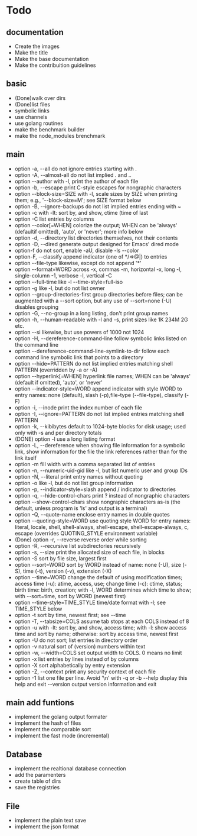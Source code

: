# Todo

## documentation

- Create the images
- Make the title
- Make the base documentation
- Make the contribuition guidelines

## basic

- (Done)walk over dirs
- (Done)list files
- symbolic links
- use channels
- use golang routines
- make the benchmark builder
- make the node_modules brenchmark

## main

- option -a, --all                  do not ignore entries starting with .
- option -A, --almost-all           do not list implied . and ..
- option --author               with -l, print the author of each file
- option -b, --escape               print C-style escapes for nongraphic characters
- option --block-size=SIZE      with -l, scale sizes by SIZE when printing them; e.g., '--block-size=M'; see SIZE format below
- option -B, --ignore-backups       do not list implied entries ending with ~
- option -c                         with -lt: sort by, and show, ctime (time of last
- option -C                         list entries by columns
- option --color[=WHEN]         colorize the output; WHEN can be 'always' (defaultif omitted), 'auto', or 'never'; more info below
- option -d, --directory            list directories themselves, not their contents
- option -D, --dired                generate output designed for Emacs' dired mode
- option-f                         do not sort, enable -aU, disable -ls --color
- option-F, --classify             append indicator (one of */=>@|) to entries
- option --file-type            likewise, except do not append '*'
- option --format=WORD          across -x, commas -m, horizontal -x, long -l, single-column -1, verbose -l, vertical -C
- option --full-time            like -l --time-style=full-iso
- option -g                         like -l, but do not list owner
- option --group-directories-first group directories before files; can be augmented with a --sort option, but any use of --sort=none (-U) disables grouping
- option -G, --no-group             in a long listing, don't print group names
- option -h, --human-readable       with -l and -s, print sizes like 1K 234M 2G etc.
- option --si                   likewise, but use powers of 1000 not 1024
- option -H, --dereference-command-line follow symbolic links listed on the command line
- option --dereference-command-line-symlink-to-dir follow each command line symbolic link that points to a directory
- option --hide=PATTERN         do not list implied entries matching shell PATTERN (overridden by -a or -A)
- option --hyperlink[=WHEN]     hyperlink file names; WHEN can be 'always' (default if omitted), 'auto', or 'never'
- option --indicator-style=WORD  append indicator with style WORD to entry names: none (default), slash (-p),file-type (--file-type), classify (-F)
- option -i, --inode                print the index number of each file
- option -I, --ignore=PATTERN       do not list implied entries matching shell PATTERN
- option -k, --kibibytes            default to 1024-byte blocks for disk usage;
                               used only with -s and per directory totals
- (DONE) option -l                         use a long listing format
- option -L, --dereference          when showing file information for a symbolic
                               link, show information for the file the link
                               references rather than for the link itself
- option -m                         fill width with a comma separated list of entries
- option -n, --numeric-uid-gid      like -l, but list numeric user and group IDs
- option -N, --literal              print entry names without quoting
- option -o                         like -l, but do not list group information
- option -p, --indicator-style=slash
                             append / indicator to directories
- option -q, --hide-control-chars   print ? instead of nongraphic characters
- option --show-control-chars   show nongraphic characters as-is (the default,
                               unless program is 'ls' and output is a terminal)
- option -Q, --quote-name           enclose entry names in double quotes
- option --quoting-style=WORD   use quoting style WORD for entry names:
                               literal, locale, shell, shell-always,
                               shell-escape, shell-escape-always, c, escape
                               (overrides QUOTING_STYLE environment variable)
- (Done) option -r, --reverse              reverse order while sorting
- option -R, --recursive            list subdirectories recursively
- option -s, --size                 print the allocated size of each file, in blocks
- option -S                         sort by file size, largest first
- option --sort=WORD            sort by WORD instead of name: none (-U), size (-S),
                               time (-t), version (-v), extension (-X)
- option --time=WORD            change the default of using modification times;
                               access time (-u): atime, access, use;
                               change time (-c): ctime, status;
                               birth time: birth, creation;
                             with -l, WORD determines which time to show;
                             with --sort=time, sort by WORD (newest first)
- option --time-style=TIME_STYLE  time/date format with -l; see TIME_STYLE below
- option -t                         sort by time, newest first; see --time
- option -T, --tabsize=COLS         assume tab stops at each COLS instead of 8
- option -u                         with -lt: sort by, and show, access time;
                               with -l: show access time and sort by name;
                               otherwise: sort by access time, newest first
- option -U                         do not sort; list entries in directory order
- option -v                         natural sort of (version) numbers within text
- option -w, --width=COLS           set output width to COLS.  0 means no limit
- option -x                         list entries by lines instead of by columns
- option -X                         sort alphabetically by entry extension
- option -Z, --context              print any security context of each file
- option -1                         list one file per line.  Avoid '\n' with -q or -b
      --help     display this help and exit
      --version  output version information and exit

## main add funtions

- implement the golang output formater
- implement the hash of files
- implement the comparable sort
- implement the fast mode (incremental)

## Database

- implement the realtional database connection
- add the paramenters
- create table of dirs
- save the registries

## File

- implement the plain text save
- implement the json format
